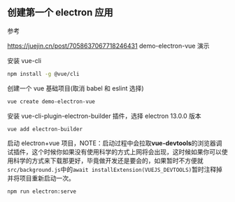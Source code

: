 ## 创建第一个 electron 应用

参考

https://juejin.cn/post/7058637067718246431
demo-electron-vue 演示

安装 vue-cli

```sh
npm install -g @vue/cli
```

创建一个 vue 基础项目(取消 babel 和 eslint 选择)

```sh
vue create demo-electron-vue
```

安装 vue-cli-plugin-electron-builder 插件，选择 electron 13.0.0 版本

```sh
vue add electron-builder
```

启动 electron+vue 项目，NOTE：启动过程中会拉取**vue-devtools**的浏览器调试插件，这个时候你如果没有使用科学的方式上网将会出现，这时候如果你可以使用科学的方式来下载那更好，毕竟做开发还是要会的，如果暂时不方便就`src/background.js`中的`await installExtension(VUEJS_DEVTOOLS)`暂时注释掉并将项目重新启动一次。

```sh
npm run electron:serve
```

